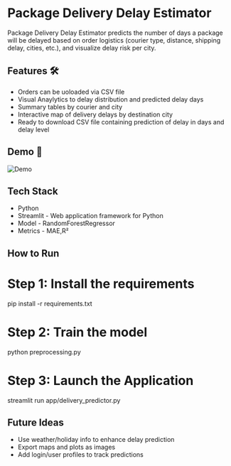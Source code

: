 # Package Delivery Delay Estimator 
Package Delivery Delay Estimator predicts the number of days a package will be delayed based on order logistics (courier type, distance, shipping delay, cities, etc.), and visualize delay risk per city.

## Features :hammer_and_wrench:
- Orders can be uoloaded via CSV file
- Visual Anaylytics to delay distribution and predicted delay days
- Summary tables by courier and city
- Interactive map of delivery delays by destination city
- Ready to download CSV file containing prediction of delay in days and delay level

## Demo 📸
![Demo](./Demo/Demo.gif)

## Tech Stack
- Python
- Streamlit - Web application framework for Python
- Model - RandomForestRegressor
- Metrics - MAE,R²



## How to Run
# Step 1: Install the requirements
pip install -r requirements.txt

# Step 2: Train the model
python preprocessing.py

# Step 3:  Launch the Application
streamlit run app/delivery_predictor.py

## Future Ideas
- Use weather/holiday info to enhance delay prediction
- Export maps and plots as images
- Add login/user profiles to track predictions
